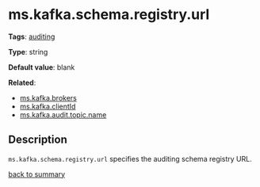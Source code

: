 # ms.kafka.schema.registry.url

**Tags**: [auditing](https://github.com/linkedin/data-integration-library/blob/master/docs/parameters/categories.md#auditing-properties)

**Type**: string

**Default value**: blank

**Related**:
- [ms.kafka.brokers](https://github.com/linkedin/data-integration-library/blob/master/docs/parameters/ms.kafka.brokers.md)
- [ms.kafka.clientId](https://github.com/linkedin/data-integration-library/blob/master/docs/parameters/ms.kafka.clientId.md)
- [ms.kafka.audit.topic.name](https://github.com/linkedin/data-integration-library/blob/master/docs/parameters/ms.kafka.audit.topic.name.md)

## Description

`ms.kafka.schema.registry.url` specifies the auditing schema registry URL.

[back to summary](https://github.com/linkedin/data-integration-library/blob/master/docs/parameters/summary.md#mskafkaschemaregistryurl)